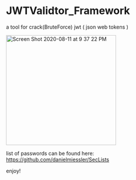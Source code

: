 # JWTValidtor_Framework
a tool for crack(BruteForce) jwt ( json web tokens )


<img width="301" alt="Screen Shot 2020-08-11 at 9 37 22 PM" src="https://user-images.githubusercontent.com/56797886/89927060-fff92580-dc1a-11ea-8e45-d768143b0803.png">

list of passwords can be found here:
https://github.com/danielmiessler/SecLists

enjoy!
